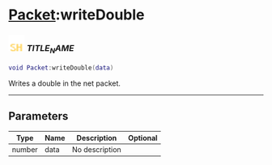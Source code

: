 # [Packet](../packet/README.md):writeDouble

### <img src="../../.gitbook/assets/shared.png" width="32" height="32" /> $TITLE_NAME$

```lua
void Packet:writeDouble(data)
```

Writes a double in the net packet.<br>

-----------------
## Parameters

| Type   | Name | Description | Optional |
| ------ | ---- | ----------- | -------: |
| number | data | No description |  |
